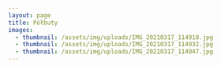 ```yaml
---
layout: page
title: Półbuty 
images:
  - thumbnail: /assets/img/uploads/IMG_20210317_114918.jpg
  - thumbnail: /assets/img/uploads/IMG_20210317_114932.jpg
  - thumbnail: /assets/img/uploads/IMG_20210317_114947.jpg
---
```

